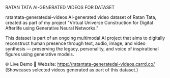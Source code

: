 RATAN TATA AI-GENERATED VIDEOS FOR DATASET

ratantata-generatedai-videos
AI-generated video dataset of Ratan Tata, created as part of my project "Virtual Universe Construction for Digital Afterlife using Generative Neural Networks."

This dataset is part of an ongoing multimodal AI project that aims to digitally reconstruct human presence through text, audio, image, and video synthesis — preserving the legacy, personality, and voice of inspirational figures using generative models.

🌐 Live Demo
🔗 Website: https://ratantata-generatedai-videos.carrd.co/
(Showcases selected videos generated as part of this dataset.)
